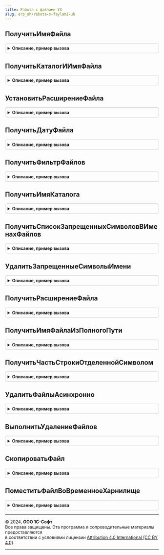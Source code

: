 ```yaml
---
title: Работа с файлами УХ
slug: erp_uh/rabota-s-faylami-uh
---
```



## ПолучитьИмяФайла
<details style="margin: 1em 0; padding: 0.5em; border: 1px solid #ccc; border-radius: 6px;">

<summary style="font-weight: bold; cursor: pointer;">Описание, пример вызова</summary>

```bsl
///////////////////////////////////////////////////////////////////////////////
// ПРОЦЕДУРЫ И ФУНКЦИИ МЕХАНИЗМА РАБОТЫ С ФАЙЛАМИ (ХРАНИМЫМИ В КОНФИГУРАЦИИ)
///////////////////////////////////////////////////////////////////////////////
///////////////////////////////////////////////////////////////////////////////

// Составляет полное имя файла из имени каталога и имени файла.
//
// Параметры
//  ИмяКаталога  – Строка, содержащая путь к каталогу файла на диске.
//  ИмяФайла     – Строка, содержащая имя файла, без имени каталога.
//
// Возвращаемое значение:
//   Строка – полное имя файла с учетом каталога.
//
Функция ПолучитьИмяФайла(ИмяКаталога, ИмяФайла) Экспорт
```

Пример вызова
```bsl
Результат = РаботаСФайламиУХ.ПолучитьИмяФайла(ИмяКаталога, ИмяФайла) 
```
</details>

## ПолучитьКаталогИИмяФайла
<details style="margin: 1em 0; padding: 0.5em; border: 1px solid #ccc; border-radius: 6px;">

<summary style="font-weight: bold; cursor: pointer;">Описание, пример вызова</summary>

```bsl

// Процедура полное имя файла разбивает на путь в файлу и имя самого файла
//
// Параметры
//  ПолноеИмяФайла  – Строка, содержащая полное имя файла на диске.
//  ИмяКаталога  – Строка, содержащая путь к каталогу файла на диске.
//  ИмяФайла     – Строка, содержащая имя файла, без имени каталога.
//
Процедура ПолучитьКаталогИИмяФайла(Знач ПолноеИмяФайла, ИмяКаталога, ИмяФайла) Экспорт
```

Пример вызова
```bsl
РаботаСФайламиУХ.ПолучитьКаталогИИмяФайла(ПолноеИмяФайла, ИмяКаталога, ИмяФайла) 
```
</details>

## УстановитьРасширениеФайла
<details style="margin: 1em 0; padding: 0.5em; border: 1px solid #ccc; border-radius: 6px;">

<summary style="font-weight: bold; cursor: pointer;">Описание, пример вызова</summary>

```bsl

// Процедура меняет расширение имени переданного файла (сам файл не меняется, меняется колько строка)
//
// Параметры
//  ИмяФайла  – Строка, содержащая полное имя файла на диске.
//  НовоеРасширениеФайла  – Строка, содержащая новое расширение файла.
//
Процедура УстановитьРасширениеФайла(ИмяФайла, Знач НовоеРасширениеФайла) Экспорт
```

Пример вызова
```bsl
РаботаСФайламиУХ.УстановитьРасширениеФайла(ИмяФайла, НовоеРасширениеФайла) 
```
</details>

## ПолучитьДатуФайла
<details style="margin: 1em 0; padding: 0.5em; border: 1px solid #ccc; border-radius: 6px;">

<summary style="font-weight: bold; cursor: pointer;">Описание, пример вызова</summary>

```bsl

// Функция определяет дату последней модификации существующего файла на диске
// Параметры
//  ИмяФайла  – Строка, содержащая полный путь к файла на диске.
//
// Возвращаемое значение:
//   Дата – Дата последней модификации файла
//
Функция ПолучитьДатуФайла(Знач ИмяФайла) Экспорт
```

Пример вызова
```bsl
Результат = РаботаСФайламиУХ.ПолучитьДатуФайла(ИмяФайла) 
```
</details>

## ПолучитьФильтрФайлов
<details style="margin: 1em 0; padding: 0.5em; border: 1px solid #ccc; border-radius: 6px;">

<summary style="font-weight: bold; cursor: pointer;">Описание, пример вызова</summary>

```bsl

// Формирует строку фильтра для диалога выбора файла с типами файлов.
//
// Параметры
//  Нет.
//
// Возвращаемое значение:
//   Строка – фильтр по типам файлов для диалога выбора файла.
//
Функция ПолучитьФильтрФайлов() Экспорт
```

Пример вызова
```bsl
Результат = РаботаСФайламиУХ.ПолучитьФильтрФайлов());
```
</details>

## ПолучитьИмяКаталога
<details style="margin: 1em 0; padding: 0.5em; border: 1px solid #ccc; border-radius: 6px;">

<summary style="font-weight: bold; cursor: pointer;">Описание, пример вызова</summary>

```bsl

// Формирует имя каталога для сохранения/чтения файлов. Для различных типов объектов возможны
// различные алгоритмы определения каталога.
//
// Параметры
//  ОбъектФайла  – Ссылка на объект данных, для которого прикрепляются файлы.
//
// Возвращаемое значение:
//   Строка – каталог файлов для указанного объекта и пользователя.
//
Функция ПолучитьИмяКаталога() Экспорт
```

Пример вызова
```bsl
Результат = РаботаСФайламиУХ.ПолучитьИмяКаталога() 
```
</details>

## ПолучитьСписокЗапрещенныхСимволовВИменахФайлов
<details style="margin: 1em 0; padding: 0.5em; border: 1px solid #ccc; border-radius: 6px;">

<summary style="font-weight: bold; cursor: pointer;">Описание, пример вызова</summary>

```bsl

// функция возвращает список запрещенных символов в именах файлов
// Возвращаемое значение:
//   Список значений в котором хранится список всех запрещенных символов в именах файлов.
//
Функция ПолучитьСписокЗапрещенныхСимволовВИменахФайлов() Экспорт
```

Пример вызова
```bsl
Результат = РаботаСФайламиУХ.ПолучитьСписокЗапрещенныхСимволовВИменахФайлов());
```
</details>

## УдалитьЗапрещенныеСимволыИмени
<details style="margin: 1em 0; padding: 0.5em; border: 1px solid #ccc; border-radius: 6px;">

<summary style="font-weight: bold; cursor: pointer;">Описание, пример вызова</summary>

```bsl

// функция формирует имя файла выбрасывая из первоначально предложенного имени все
// запрещенные символы
// Параметры
//  ИмяФайла     – Строка, содержащая имя файла, без каталога.
//
// Возвращаемое значение:
//   Строка – имя файла, которое может быть использовано в файловой системе
//
Функция УдалитьЗапрещенныеСимволыИмени(Знач ИмяФайла) Экспорт
```

Пример вызова
```bsl
Результат = РаботаСФайламиУХ.УдалитьЗапрещенныеСимволыИмени(ИмяФайла) 
```
</details>

## ПолучитьРасширениеФайла
<details style="margin: 1em 0; padding: 0.5em; border: 1px solid #ccc; border-radius: 6px;">

<summary style="font-weight: bold; cursor: pointer;">Описание, пример вызова</summary>

```bsl

// Выделяет из имени файла его расширение (набор символов после последней точки).
//
// Параметры
//  ИмяФайла     – Строка, содержащая имя файла, неважно с именем каталога или без.
//
// Возвращаемое значение:
//   Строка – расширение файла.
//
Функция ПолучитьРасширениеФайла(Знач ИмяФайла) Экспорт
```

Пример вызова
```bsl
Результат = РаботаСФайламиУХ.ПолучитьРасширениеФайла(ИмяФайла) 
```
</details>

## ПолучитьИмяФайлаИзПолногоПути
<details style="margin: 1em 0; padding: 0.5em; border: 1px solid #ccc; border-radius: 6px;">

<summary style="font-weight: bold; cursor: pointer;">Описание, пример вызова</summary>

```bsl

// Выделяет из полного пути к файлу его имя (набор символов после последней \).
//
// Параметры
//  ПутьКФайлу     – Строка, содержащая имя файла, неважно с именем каталога или без.
//
// Возвращаемое значение:
//   Строка – расширение файла.
//
Функция ПолучитьИмяФайлаИзПолногоПути(Знач ПутьКФайлу) Экспорт
```

Пример вызова
```bsl
Результат = РаботаСФайламиУХ.ПолучитьИмяФайлаИзПолногоПути(ПутьКФайлу) 
```
</details>

## ПолучитьЧастьСтрокиОтделеннойСимволом
<details style="margin: 1em 0; padding: 0.5em; border: 1px solid #ccc; border-radius: 6px;">

<summary style="font-weight: bold; cursor: pointer;">Описание, пример вызова</summary>

```bsl

// функция возвращает часть строки после последнего встреченного символа в строке
Функция ПолучитьЧастьСтрокиОтделеннойСимволом(Знач ИсходнаяСтрока, Знач СимволПоиска) Экспорт
```

Пример вызова
```bsl
Результат = РаботаСФайламиУХ.ПолучитьЧастьСтрокиОтделеннойСимволом(ИсходнаяСтрока, СимволПоиска));
```
</details>

## УдалитьФайлыАсинхронно
<details style="margin: 1em 0; padding: 0.5em; border: 1px solid #ccc; border-radius: 6px;">

<summary style="font-weight: bold; cursor: pointer;">Описание, пример вызова</summary>

```bsl

///////////////////////////////////////////////////////////////////////////////
// ФУНКЦИИ ДЛЯ ВЕБ-ПРИЛОЖЕНИЯ
///////////////////////////////////////////////////////////////////////////////

// КоличествоПопыток - 0 - удалять пока не удалятся
Функция УдалитьФайлыАсинхронно(Путь, Маска = Неопределено, КоличествоПопыток = 10) Экспорт
```

Пример вызова
```bsl
Результат = РаботаСФайламиУХ.УдалитьФайлыАсинхронно(Путь, Маска, КоличествоПопыток);
```
</details>

## ВыполнитьУдалениеФайлов
<details style="margin: 1em 0; padding: 0.5em; border: 1px solid #ccc; border-radius: 6px;">

<summary style="font-weight: bold; cursor: pointer;">Описание, пример вызова</summary>

```bsl

// Предполагается, что вызывается только как фоновое задание
Процедура ВыполнитьУдалениеФайлов(Путь, Маска, КоличествоПопыток, КлючЗадания) Экспорт
```

Пример вызова
```bsl
РаботаСФайламиУХ.ВыполнитьУдалениеФайлов(Путь, Маска, КоличествоПопыток, КлючЗадания) 
```
</details>

## СкопироватьФайл
<details style="margin: 1em 0; padding: 0.5em; border: 1px solid #ccc; border-radius: 6px;">

<summary style="font-weight: bold; cursor: pointer;">Описание, пример вызова</summary>

```bsl

// Копирует файл Источник в файл Приемник с перезаписью. Если Приемник уже существует,
// то он будет перезаписан, если не существует - то создан.
// Параметры
//  Источник - Строка - Обязательный - путь к файлу, который необходимо скопировать
//  Приемник - Строка - Обязательный - путь к файлу, в который необходимо скопировать
// Возвращаемое значение
//  Истина, если копирование удалось, Ложь - иначе.
Функция СкопироватьФайл(Источник, Приемник) Экспорт
```

Пример вызова
```bsl
Результат = РаботаСФайламиУХ.СкопироватьФайл(Источник, Приемник) 
```
</details>

## ПоместитьФайлВоВременноеХарнилище
<details style="margin: 1em 0; padding: 0.5em; border: 1px solid #ccc; border-radius: 6px;">

<summary style="font-weight: bold; cursor: pointer;">Описание, пример вызова</summary>

```bsl

// Помещает файл во временное хранилище.
// Параметры
//  ПутьКФайлу - Строка - Обязательный - путь к файлу, который необходимо поместить в хранилище
//  Адрес - Строка - Необязательный - адрес хранилища, по которому поместить файл
// Возвращаемое значение
//  Адрес хранилища, если удалось поместить файл, Неопределено - иначе.
Функция ПоместитьФайлВоВременноеХарнилище(ПутьКФайлу, Знач Адрес = Неопределено) Экспорт
```

Пример вызова
```bsl
Результат = РаботаСФайламиУХ.ПоместитьФайлВоВременноеХарнилище(ПутьКФайлу, Адрес);
```
</details>

---

© 2024, **ООО 1С-Софт**  
Все права защищены. Эта программа и сопроводительные материалы предоставляются  
в соответствии с условиями лицензии [Attribution 4.0 International (CC BY 4.0)](https://creativecommons.org/licenses/by/4.0/legalcode).

---
